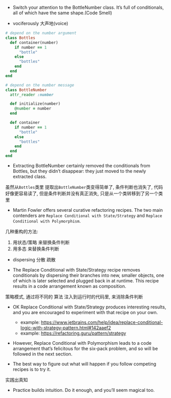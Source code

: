 + Switch your attention to the BottleNumber class. It’s full of conditionals, all of which have the same shape.(Code Smell)

+ vociferously 大声地(voice)

```ruby
# depend on the number argument
class Bottles
  def container(number)
    if number == 1
      "bottle"
    else
      "bottles"
    end
  end
end

# depend on the number message
class BottleNumber
  attr_reader :number

  def initialize(number)
    @number = number
  end

  def container
    if number == 1
      "bottle"
    else
      "bottles"
    end
  end
end

```

+ Extracting BottleNumber certainly removed the conditionals from Bottles, but they didn’t disappear: they just moved to the newly extracted class.

虽然从`Bottles`类里 提取出`BottleNumber`类变得简单了, 条件判断也消失了, 代码好像更容易读了, 但是条件判断并没有真正消失, 只是从一个类转移到了另一个类里

+ Martin Fowler offers several curative refactoring recipes. The two main contenders are `Replace Conditional with State/Strategy` and `Replace Conditional with Polymorphism`.

几种重构的方法:
1. 用状态/策略 来替换条件判断
2. 用多态 来替换条件判断

+ dispersing 分散 疏散

+ The Replace Conditional with State/Strategy recipe removes conditionals by dispersing their branches into new, smaller objects, one of which is later selected and plugged back in at runtime. This recipe results in a code arrangement known as composition.

策略模式, 通过将不同的 算法 注入到运行时的代码里, 来消除条件判断

+ OK Replace Conditional with State/Strategy produces interesting results, and you are encouraged to experiment with that recipe on your own.
    + example: https://www.jetbrains.com/help/idea/replace-conditional-logic-with-strategy-pattern.html#142aaef2
    + example: https://refactoring.guru/pattern/strategy

+ However, Replace Conditional with Polymorphism leads to a code arrangement that’s felicitous for the six-pack problem, and so will be followed in the next section.

+ The best way to figure out what will happen if you follow competing recipes is to try it.

实践出真知

+ Practice builds intuition. Do it enough, and you’ll seem magical too.


